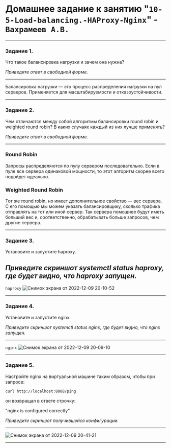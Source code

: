 # Домашнее задание к занятию "`10-5-Load-balancing.-HAProxy-Nginx`" - `Вахрамеев А.В.`

---

### Задание 1.

Что такое балансировка нагрузки и зачем она нужна? 

*Приведите ответ в свободной форме.*

---

Балансировка нагрузки — это процесс распределения нагрузки на пул серверов. 
Применяется для масштабируемости и отказоустойчивости.

---

### Задание 2.

Чем отличаются между собой алгоритмы балансировки round robin и weighted round robin? В каких случаях каждый из них лучше применять? 

*Приведите ответ в свободной форме.*

---
### Round Robin

Запросы распределяются по пулу
сервером последовательно.
Если в пуле все сервера
одинаковой мощности, то этот
алгоритм скорее всего подойдет идеально.

### Weighted Round Robin

Тот же round robin, но имеет
дополнительное свойство — вес
сервера. С его помощью мы можем
указать балансировщику, сколько
трафика отправлять на тот или иной
сервер. Так сервера помощнее
будут иметь больший вес
и, соответственно, обрабатывать
больше запросов, чем другие
сервера.

---

### Задание 3.

Установите и запустите haproxy.

*Приведите скриншот systemctl status haproxy, где будет видно, что haproxy запущен.*
---

`haproxy`
![Снимок экрана от 2022-12-09 20-10-52](https://user-images.githubusercontent.com/75438030/206755942-a3370e11-8c9e-432a-8f28-28d23061f26c.png)

---

### Задание 4.

Установите и запустите nginx.

*Приведите скриншот systemctl status nginx, где будет видно, что nginx запущен.*

---

`nginx`
![Снимок экрана от 2022-12-09 20-09-10](https://user-images.githubusercontent.com/75438030/206754673-c1725278-a4bb-43b5-a91c-6706f7ea517b.png)

---

### Задание 5.

Настройте nginx на виртуальной машине таким образом, чтобы при запросе:

`curl http://localhost:8088/ping`

он возвращал в ответе строчку: 

"nginx is configured correctly"

*Приведите скриншот получившейся конфигурации.*

---

![Снимок экрана от 2022-12-09 20-41-21](https://user-images.githubusercontent.com/75438030/206760872-5aa84845-52d8-4099-b53f-ff3443724ba9.png)

---
